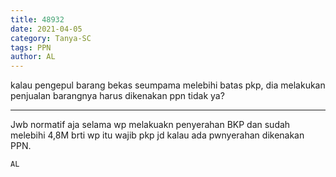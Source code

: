 ```yaml
---
title: 48932
date: 2021-04-05
category: Tanya-SC
tags: PPN
author: AL
---
```


kalau pengepul barang bekas seumpama melebihi batas pkp, dia melakukan penjualan barangnya harus dikenakan ppn tidak ya?

---

Jwb normatif aja selama wp melakuakn penyerahan BKP dan sudah melebihi 4,8M brti wp itu wajib pkp jd kalau ada pwnyerahan dikenakan PPN.

`AL`
